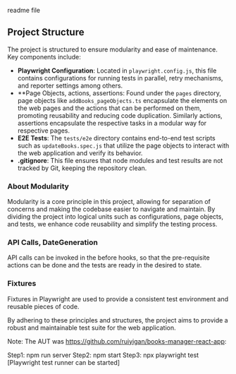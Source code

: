 readme file
## Project Structure

The project is structured to ensure modularity and ease of maintenance. Key components include:

- **Playwright Configuration**: Located in `playwright.config.js`, this file contains configurations for running tests in parallel, retry mechanisms, and reporter settings among others.
- **Page Objects, actions, assertions: Found under the `pages` directory, page objects like `addBooks_pageObjects.ts` encapsulate the elements on the web pages and the actions that can be performed on them, promoting reusability and reducing code duplication. Similarly actions, assertions encapsulate the respective tasks in a modular way for respective pages.
- **E2E Tests**: The `tests/e2e` directory contains end-to-end test scripts such as `updateBooks.spec.js` that utilize the page objects to interact with the web application and verify its behavior.
- **.gitignore**: This file ensures that node modules and test results are not tracked by Git, keeping the repository clean.

### About Modularity

Modularity is a core principle in this project, allowing for separation of concerns and making the codebase easier to navigate and maintain. By dividing the project into logical units such as configurations, page objects, and tests, we enhance code reusability and simplify the testing process.

### API Calls, DateGeneration

API calls can be invoked in the before hooks, so that the pre-requisite actions can be done and the tests are ready in the desired to state.

### Fixtures

Fixtures in Playwright are used to provide a consistent test environment and reusable pieces of code.

By adhering to these principles and structures, the project aims to provide a robust and maintainable test suite for the web application.

Note: The AUT was https://github.com/ruiyigan/books-manager-react-app: 

Step1: npm run server
Step2: npm start
Step3: npx playwright test [Playwright test runner can be started]

